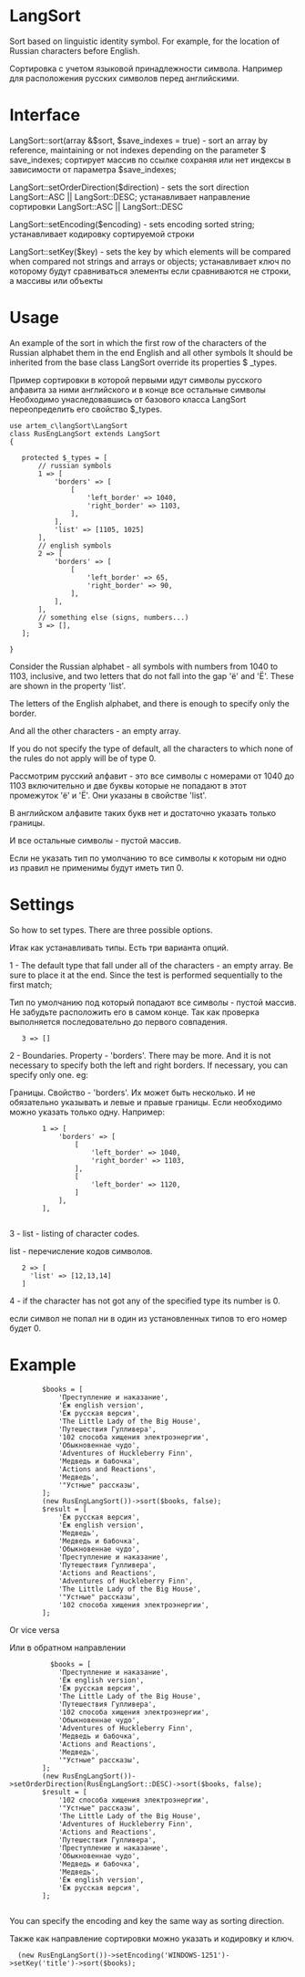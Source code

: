 # LangSort
Sort based on linguistic identity symbol. For example, for the location of Russian characters before English.

Сортировка с учетом языковой принадлежности символа. Например для расположения русских символов перед английскими.
# Interface
 LangSort::sort(array &$sort, $save_indexes = true) - sort an array by reference, maintaining or not indexes depending on the parameter $ save_indexes; сортирует массив по ссылке сохраняя или нет индексы в зависимости от параметра $save_indexes;
 
 LangSort::setOrderDirection($direction) - sets the sort direction LangSort::ASC  ||  LangSort::DESC; устанавливает направление сортировки LangSort::ASC  ||  LangSort::DESC
 
 LangSort::setEncoding($encoding) - sets encoding sorted string; устанавливает кодировку сортируемой строки
 
 LangSort::setKey($key) - sets the key by which elements will be compared when compared not strings and arrays or objects; устанавливает ключ по которому будут сравниваться элементы если сравниваются не строки, а массивы или объекты
# Usage
An example of the sort in which the first row of the characters of the Russian alphabet them in the end English and all other symbols
It should be inherited from the base class LangSort override its properties $ _types.

 Пример сортировки в которой первыми идут символы русского алфавита за ними английского и в конце все остальные символы
 Необходимо унаследовавшись от базового класса  LangSort переопределить его свойство $_types.
 ```
 use artem_c\langSort\LangSort
class RusEngLangSort extends LangSort
{

    protected $_types = [
        // russian symbols
        1 => [
            'borders' => [
                [
                    'left_border' => 1040,
                    'right_border' => 1103,
                ],
            ],
            'list' => [1105, 1025]
        ],
        // english symbols
        2 => [
            'borders' => [
                [
                    'left_border' => 65,
                    'right_border' => 90,
                ],
            ],
        ],
        // something else (signs, numbers...)
        3 => [],
    ];

}
 
```
Consider the Russian alphabet - all symbols with numbers from 1040 to 1103, inclusive, and two letters that do not fall into the gap 'ё' and 'Ё'. These are shown in the property 'list'.

The letters of the English alphabet, and there is enough to specify only the border.

And all the other characters - an empty array.

If you do not specify the type of default, all the characters to which none of the rules do not apply will be of type 0.


Рассмотрим русский алфавит - это все символы с номерами от 1040 до 1103 включительно и две буквы которые не попадают в этот промежуток 'ё' и 'Ё'. Они указаны в свойстве 'list'.

В английском алфавите таких букв нет и достаточно указать только границы.

И все остальные символы - пустой массив.

Если не указать тип по умолчанию то все символы к которым ни одно из правил не применимы будут иметь тип 0.

# Settings

So how to set types.
There are three possible options.

Итак как устанавливать типы.
Есть три варианта опций.

1 - The default type that fall under all of the characters - an empty array. Be sure to place it at the end. Since the test is performed sequentially to the first match;

Тип по умолчанию под который попадают все символы - пустой массив. Не забудьте расположить его в самом конце. Так как проверка выполняется последовательно до первого совпадения.
```
   3 => []
```  
2 - Boundaries. Property - 'borders'. There may be more. And it is not necessary to specify both the left and right borders. If necessary, you can specify only one. eg:


Границы. Свойство - 'borders'. Их может быть несколько.   И не обязательно указывать и левые и правые границы. Если необходимо можно указать только одну.
Например:
```
        1 => [
            'borders' => [
                [
                    'left_border' => 1040,
                    'right_border' => 1103,
                ],
                [
                    'left_border' => 1120,
                ]
            ],
        ],
    
  ```
  
  3 - 
  list - listing of character codes.
  
  list - перечисление кодов символов.
 ```
    2 => [
      'list' => [12,13,14]
    ]
 ```   
 4 - 
 if the character has not got any of the specified type its number is 0.
 
 если символ не попал ни в один из установленных типов то его номер будет 0.
 
# Example
```
        $books = [
            'Преступление и наказание',
            'Ёж english version',
            'Ёж русская версия',
            'The Little Lady of the Big House',
            'Путешествия Гулливера',
            '102 способа хищения электроэнергии',
            'Обыкновеннае чудо',
            'Adventures of Huckleberry Finn',
            'Медведь и бабочка',
            'Actions and Reactions',
            'Медведь',
            '"Устные" рассказы',
        ];
        (new RusEngLangSort())->sort($books, false);
        $result = [
            'Ёж русская версия',
            'Ёж english version',
            'Медведь',
            'Медведь и бабочка',
            'Обыкновеннае чудо',
            'Преступление и наказание',
            'Путешествия Гулливера',
            'Actions and Reactions',
            'Adventures of Huckleberry Finn',
            'The Little Lady of the Big House',
            '"Устные" рассказы',
            '102 способа хищения электроэнергии',
        ];

```
Or vice versa

Или в обратном направлении
```
          $books = [
            'Преступление и наказание',
            'Ёж english version',
            'Ёж русская версия',
            'The Little Lady of the Big House',
            'Путешествия Гулливера',
            '102 способа хищения электроэнергии',
            'Обыкновеннае чудо',
            'Adventures of Huckleberry Finn',
            'Медведь и бабочка',
            'Actions and Reactions',
            'Медведь',
            '"Устные" рассказы',
        ];
        (new RusEngLangSort())->setOrderDirection(RusEngLangSort::DESC)->sort($books, false);
        $result = [
            '102 способа хищения электроэнергии',
            '"Устные" рассказы',
            'The Little Lady of the Big House',
            'Adventures of Huckleberry Finn',
            'Actions and Reactions',
            'Путешествия Гулливера',
            'Преступление и наказание',
            'Обыкновеннае чудо',
            'Медведь и бабочка',
            'Медведь',
            'Ёж english version',
            'Ёж русская версия',
        ];
        
```

You can specify the encoding and key the same way as sorting direction.

Также как направление сортировки можно указать и кодировку и ключ.
```
  (new RusEngLangSort())->setEncoding('WINDOWS-1251')->setKey('title')->sort($books);
  ```
